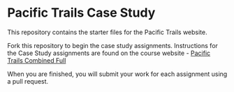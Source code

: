 # Pacific Trails Case Study
This repository contains the starter files for the Pacific Trails website.  

Fork this repository to begin the case study assignments. Instructions for the Case Study assignments are found on the course website - [Pacific Trails Combined Full](http://htc-ccis1301.github.io/main/assignments/case-study-pacific-full-v2.html)

When you are finished, you will submit your work for each assignment using a pull request.  
